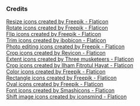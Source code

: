 ﻿### Credits

<a href="https://www.flaticon.com/free-icons/resize" title="resize icons">Resize icons created by Freepik - Flaticon</a>  
<a href="https://www.flaticon.com/free-icons/rotate" title="rotate icons">Rotate icons created by Freepik - Flaticon</a>    
<a href="https://www.flaticon.com/free-icons/flip" title="flip icons">Flip icons created by Freepik - Flaticon</a>  
<a href="https://www.flaticon.com/free-icons/trim" title="trim icons">Trim icons created by ibobicon - Flaticon</a>  
<a href="https://www.flaticon.com/free-icons/photo-editing" title="photo editing icons">Photo editing icons created by Freepik - Flaticon</a>  
<a href="https://www.flaticon.com/free-icons/crop" title="crop icons">Crop icons created by Revicon - Flaticon</a>  
<a href="https://www.flaticon.com/free-icons/extent" title="extent icons">Extent icons created by Three musketeers - Flaticon</a>  
<a href="https://www.flaticon.com/free-icons/crop" title="crop icons">Crop icons created by Ilham Fitrotul Hayat - Flaticon</a>  
<a href="https://www.flaticon.com/free-icons/color" title="color icons">Color icons created by Freepik - Flaticon</a>  
<a href="https://www.flaticon.com/free-icons/rectangle" title="rectangle icons">Rectangle icons created by Freepik - Flaticon</a>  
<a href="https://www.flaticon.com/free-icons/oval" title="oval icons">Oval icons created by Freepik - Flaticon</a>  
<a href="https://www.flaticon.com/free-icons/font" title="font icons">Font icons created by Smashicons - Flaticon</a>  
<a href="https://www.flaticon.com/free-icons/shift-image" title="shift image icons">Shift image icons created by iconsmind - Flaticon</a>  

